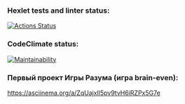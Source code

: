 ### Hexlet tests and linter status:
[![Actions Status](https://github.com/polinagv/frontend-project-lvl1/workflows/hexlet-check/badge.svg)](https://github.com/polinagv/frontend-project-lvl1/actions)

### CodeClimate status:
[![Maintainability](https://api.codeclimate.com/v1/badges/0ede5f217055d1a1faa4/maintainability)](https://codeclimate.com/github/polinagv/frontend-project-lvl1/maintainability)

### Первый проект Игры Разума (игра brain-even):
https://asciinema.org/a/ZqUajxIl5pv9tvH6iRZPx5G7e
